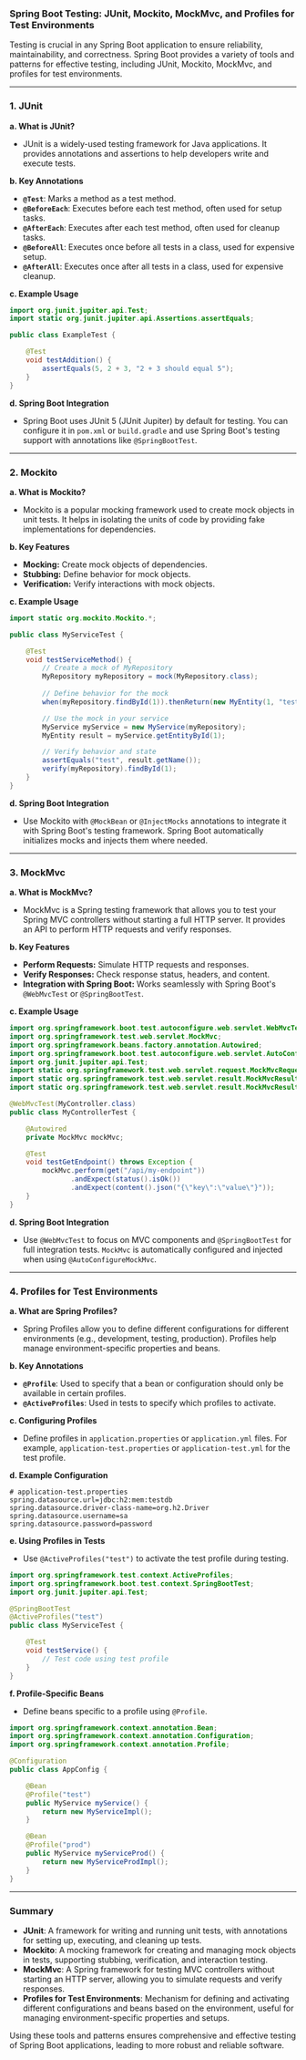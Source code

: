 ### Spring Boot Testing: JUnit, Mockito, MockMvc, and Profiles for Test Environments

Testing is crucial in any Spring Boot application to ensure reliability, maintainability, and correctness. Spring Boot provides a variety of tools and patterns for effective testing, including JUnit, Mockito, MockMvc, and profiles for test environments.

---

### 1. **JUnit**

**a. What is JUnit?**
- JUnit is a widely-used testing framework for Java applications. It provides annotations and assertions to help developers write and execute tests.

**b. Key Annotations**
- **`@Test`**: Marks a method as a test method.
- **`@BeforeEach`**: Executes before each test method, often used for setup tasks.
- **`@AfterEach`**: Executes after each test method, often used for cleanup tasks.
- **`@BeforeAll`**: Executes once before all tests in a class, used for expensive setup.
- **`@AfterAll`**: Executes once after all tests in a class, used for expensive cleanup.

**c. Example Usage**
```java
import org.junit.jupiter.api.Test;
import static org.junit.jupiter.api.Assertions.assertEquals;

public class ExampleTest {

    @Test
    void testAddition() {
        assertEquals(5, 2 + 3, "2 + 3 should equal 5");
    }
}
```

**d. Spring Boot Integration**
- Spring Boot uses JUnit 5 (JUnit Jupiter) by default for testing. You can configure it in `pom.xml` or `build.gradle` and use Spring Boot's testing support with annotations like `@SpringBootTest`.

---

### 2. **Mockito**

**a. What is Mockito?**
- Mockito is a popular mocking framework used to create mock objects in unit tests. It helps in isolating the units of code by providing fake implementations for dependencies.

**b. Key Features**
- **Mocking:** Create mock objects of dependencies.
- **Stubbing:** Define behavior for mock objects.
- **Verification:** Verify interactions with mock objects.

**c. Example Usage**
```java
import static org.mockito.Mockito.*;

public class MyServiceTest {

    @Test
    void testServiceMethod() {
        // Create a mock of MyRepository
        MyRepository myRepository = mock(MyRepository.class);
        
        // Define behavior for the mock
        when(myRepository.findById(1)).thenReturn(new MyEntity(1, "test"));

        // Use the mock in your service
        MyService myService = new MyService(myRepository);
        MyEntity result = myService.getEntityById(1);

        // Verify behavior and state
        assertEquals("test", result.getName());
        verify(myRepository).findById(1);
    }
}
```

**d. Spring Boot Integration**
- Use Mockito with `@MockBean` or `@InjectMocks` annotations to integrate it with Spring Boot's testing framework. Spring Boot automatically initializes mocks and injects them where needed.

---

### 3. **MockMvc**

**a. What is MockMvc?**
- MockMvc is a Spring testing framework that allows you to test your Spring MVC controllers without starting a full HTTP server. It provides an API to perform HTTP requests and verify responses.

**b. Key Features**
- **Perform Requests:** Simulate HTTP requests and responses.
- **Verify Responses:** Check response status, headers, and content.
- **Integration with Spring Boot:** Works seamlessly with Spring Boot's `@WebMvcTest` or `@SpringBootTest`.

**c. Example Usage**
```java
import org.springframework.boot.test.autoconfigure.web.servlet.WebMvcTest;
import org.springframework.test.web.servlet.MockMvc;
import org.springframework.beans.factory.annotation.Autowired;
import org.springframework.boot.test.autoconfigure.web.servlet.AutoConfigureMockMvc;
import org.junit.jupiter.api.Test;
import static org.springframework.test.web.servlet.request.MockMvcRequestBuilders.get;
import static org.springframework.test.web.servlet.result.MockMvcResultMatchers.status;
import static org.springframework.test.web.servlet.result.MockMvcResultMatchers.content;

@WebMvcTest(MyController.class)
public class MyControllerTest {

    @Autowired
    private MockMvc mockMvc;

    @Test
    void testGetEndpoint() throws Exception {
        mockMvc.perform(get("/api/my-endpoint"))
               .andExpect(status().isOk())
               .andExpect(content().json("{\"key\":\"value\"}"));
    }
}
```

**d. Spring Boot Integration**
- Use `@WebMvcTest` to focus on MVC components and `@SpringBootTest` for full integration tests. `MockMvc` is automatically configured and injected when using `@AutoConfigureMockMvc`.

---

### 4. **Profiles for Test Environments**

**a. What are Spring Profiles?**
- Spring Profiles allow you to define different configurations for different environments (e.g., development, testing, production). Profiles help manage environment-specific properties and beans.

**b. Key Annotations**
- **`@Profile`**: Used to specify that a bean or configuration should only be available in certain profiles.
- **`@ActiveProfiles`**: Used in tests to specify which profiles to activate.

**c. Configuring Profiles**
- Define profiles in `application.properties` or `application.yml` files. For example, `application-test.properties` or `application-test.yml` for the test profile.

**d. Example Configuration**
```properties
# application-test.properties
spring.datasource.url=jdbc:h2:mem:testdb
spring.datasource.driver-class-name=org.h2.Driver
spring.datasource.username=sa
spring.datasource.password=password
```

**e. Using Profiles in Tests**
- Use `@ActiveProfiles("test")` to activate the test profile during testing.

```java
import org.springframework.test.context.ActiveProfiles;
import org.springframework.boot.test.context.SpringBootTest;
import org.junit.jupiter.api.Test;

@SpringBootTest
@ActiveProfiles("test")
public class MyServiceTest {

    @Test
    void testService() {
        // Test code using test profile
    }
}
```

**f. Profile-Specific Beans**
- Define beans specific to a profile using `@Profile`.

```java
import org.springframework.context.annotation.Bean;
import org.springframework.context.annotation.Configuration;
import org.springframework.context.annotation.Profile;

@Configuration
public class AppConfig {

    @Bean
    @Profile("test")
    public MyService myService() {
        return new MyServiceImpl();
    }

    @Bean
    @Profile("prod")
    public MyService myServiceProd() {
        return new MyServiceProdImpl();
    }
}
```

---

### **Summary**

- **JUnit**: A framework for writing and running unit tests, with annotations for setting up, executing, and cleaning up tests.
- **Mockito**: A mocking framework for creating and managing mock objects in tests, supporting stubbing, verification, and interaction testing.
- **MockMvc**: A Spring framework for testing MVC controllers without starting an HTTP server, allowing you to simulate requests and verify responses.
- **Profiles for Test Environments**: Mechanism for defining and activating different configurations and beans based on the environment, useful for managing environment-specific properties and setups.

Using these tools and patterns ensures comprehensive and effective testing of Spring Boot applications, leading to more robust and reliable software.
